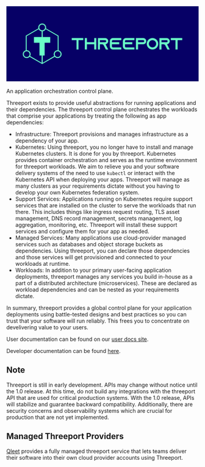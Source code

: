 <img src="docs/img/threeport-logo-green.jpg">

An application orchestration control plane.

Threeport exists to provide useful abstractions for running applications and
their dependencies.  The threeport control plane orchestrates the workloads that
comprise your applications by treating the following as app dependencies:
* Infrastructure: Threeport provisions and manages infrastructure as a dependency
  of your app.
* Kubernetes: Using threeport, you no longer have to install and manage
  Kubernetes clusters.  It is done for you by threeport.
  Kubernetes provides container orchestration and serves as the runtime environment
  for threeport workloads.  We aim to relieve you and your software delivery systems
  of the need to use `kubectl` or interact with the Kubernetes API when deploying
  your apps.  Threeport will manage as many clusters as your requirements dictate
  without you having to develop your own Kubernetes federation system.
* Support Services: Applications running on Kubernetes require
  support services that are installed on the cluster to serve the
  workloads that run there.  This includes things like ingress request routing,
  TLS asset management, DNS record management, secrets management, log
  aggregation, monitoring, etc.  Threeport will install these support services
  and configure them for your app as needed.
* Managed Services: Many applications use cloud-provider managed
  services such as databases and object storage buckets as dependencies.  Using
  threeport, you can declare those dependencies and those services will get
  provisioned and connected to your workloads at runtime.
* Workloads: In addition to your primary user-facing application deployments,
  threeport manages any services you build in-house as a part of a distributed
  architecture (microservices).  These are declared as workload dependencies and
  can be nested as your requirements dictate.

In summary, threeport provides a global control plane for your application
deployments using battle-tested designs and best practices so you can trust that
your software will run reliably.  This frees you to concentrate on develivering
value to your users.

User documentation can be found on our [user docs site](https://threeport.io/).

Developer documentation can be found [here](docs/dev/README.md).

## Note

Threeport is still in early development.  APIs may change without notice until
the 1.0 release.  At this time, do not build any integrations with the threeport
API that are used for critical production systems.  With the 1.0 release, APIs
will stabilize and guarantee backward compatibility.  Additionally, there are
security concerns and observability systems which are crucial for production
that are not yet implemented.

## Managed Threeport Providers

[Qleet](https://qleet.io) provides a fully managed threeport service that
lets teams deliver their software into their own cloud provider accounts using
Threeport.

